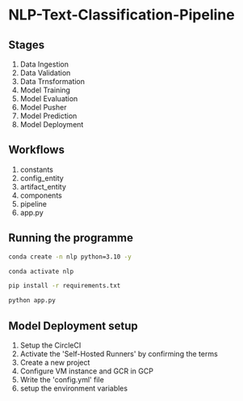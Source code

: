 # NLP-Text-Classification-Pipeline

## Stages

1. Data Ingestion
2. Data Validation
3. Data Trnsformation
4. Model Training
5. Model Evaluation
6. Model Pusher
7. Model Prediction
8. Model Deployment

## Workflows

1. constants
2. config_entity
3. artifact_entity
4. components
5. pipeline
6. app.py

## Running the programme

```bash
conda create -n nlp python=3.10 -y
```

```bash
conda activate nlp
```

```bash
pip install -r requirements.txt
```

```bash
python app.py
```

## Model Deployment setup

1. Setup the CircleCI
2. Activate the 'Self-Hosted Runners' by confirming the terms
3. Create a new project
4. Configure VM instance and GCR in GCP
5. Write the 'config.yml' file
6. setup the environment variables
